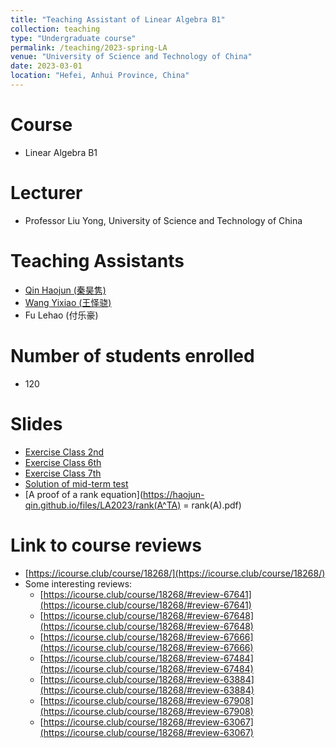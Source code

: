 ```yaml
---
title: "Teaching Assistant of Linear Algebra B1"
collection: teaching
type: "Undergraduate course"
permalink: /teaching/2023-spring-LA
venue: "University of Science and Technology of China"
date: 2023-03-01
location: "Hefei, Anhui Province, China"
---
```


Course
======
* Linear Algebra B1

Lecturer
======
* Professor Liu Yong, University of Science and Technology of China

Teaching Assistants
======
* [Qin Haojun (秦昊隽)](https://haojun-qin.github.io/)
* [Wang Yixiao (王怿骁)](http://home.ustc.edu.cn/~wyx_mail/)
* Fu Lehao (付乐豪)

Number of students enrolled
======
* 120

Slides
======
* [Exercise Class 2nd](https://haojun-qin.github.io/files/LA2023/2nd_Exercise_Class.pdf)
* [Exercise Class 6th](https://haojun-qin.github.io/files/LA2023/6th_Exercise_Class.pdf)
* [Exercise Class 7th](https://haojun-qin.github.io/files/LA2023/7th_Exercise_Class.pdf)
* [Solution of mid-term test](https://haojun-qin.github.io/files/LA2023/Solution_mid.pdf)
* [A proof of a rank equation](https://haojun-qin.github.io/files/LA2023/rank(A^TA) = rank(A).pdf)


Link to course reviews
======
* [https://icourse.club/course/18268/](https://icourse.club/course/18268/)
* Some interesting reviews:
  * [https://icourse.club/course/18268/#review-67641](https://icourse.club/course/18268/#review-67641)
  * [https://icourse.club/course/18268/#review-67648](https://icourse.club/course/18268/#review-67648)
  * [https://icourse.club/course/18268/#review-67666](https://icourse.club/course/18268/#review-67666)
  * [https://icourse.club/course/18268/#review-67484](https://icourse.club/course/18268/#review-67484)
  * [https://icourse.club/course/18268/#review-63884](https://icourse.club/course/18268/#review-63884)
  * [https://icourse.club/course/18268/#review-67908](https://icourse.club/course/18268/#review-67908)
  * [https://icourse.club/course/18268/#review-63067](https://icourse.club/course/18268/#review-63067)
